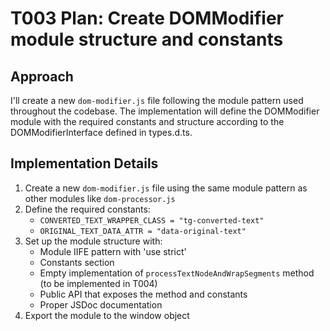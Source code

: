 # T003 Plan: Create DOMModifier module structure and constants

## Approach
I'll create a new `dom-modifier.js` file following the module pattern used throughout the codebase. The implementation will define the DOMModifier module with the required constants and structure according to the DOMModifierInterface defined in types.d.ts.

## Implementation Details
1. Create a new `dom-modifier.js` file using the same module pattern as other modules like `dom-processor.js`
2. Define the required constants:
   - `CONVERTED_TEXT_WRAPPER_CLASS = "tg-converted-text"`
   - `ORIGINAL_TEXT_DATA_ATTR = "data-original-text"`
3. Set up the module structure with:
   - Module IIFE pattern with 'use strict'
   - Constants section
   - Empty implementation of `processTextNodeAndWrapSegments` method (to be implemented in T004)
   - Public API that exposes the method and constants
   - Proper JSDoc documentation
4. Export the module to the window object